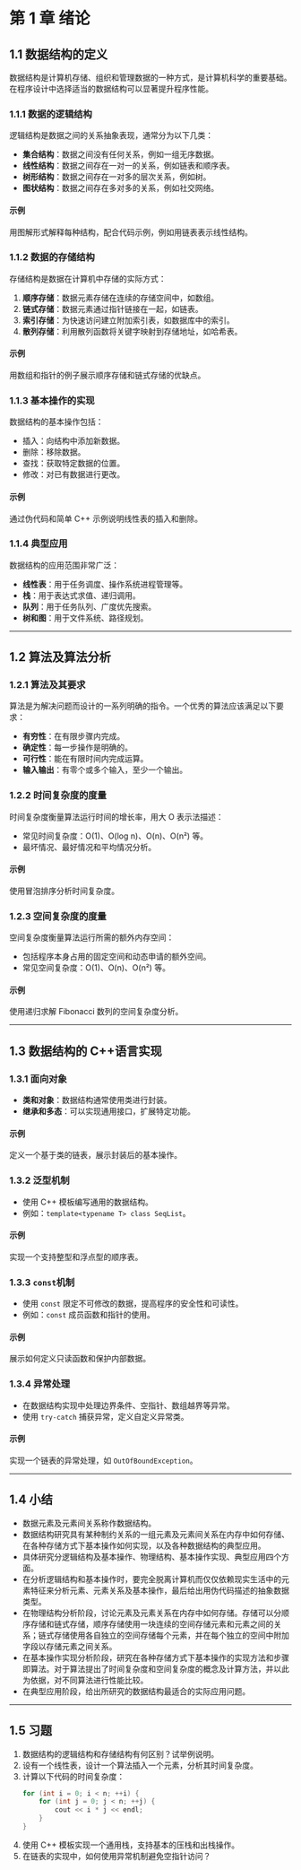 # 第 1 章 绪论

## 1.1 数据结构的定义

数据结构是计算机存储、组织和管理数据的一种方式，是计算机科学的重要基础。在程序设计中选择适当的数据结构可以显著提升程序性能。

### 1.1.1 数据的逻辑结构

逻辑结构是数据之间的关系抽象表现，通常分为以下几类：

- **集合结构**：数据之间没有任何关系，例如一组无序数据。
- **线性结构**：数据之间存在一对一的关系，例如链表和顺序表。
- **树形结构**：数据之间存在一对多的层次关系，例如树。
- **图状结构**：数据之间存在多对多的关系，例如社交网络。

#### 示例

用图解形式解释每种结构，配合代码示例，例如用链表表示线性结构。

### 1.1.2 数据的存储结构

存储结构是数据在计算机中存储的实际方式：

1. **顺序存储**：数据元素存储在连续的存储空间中，如数组。
2. **链式存储**：数据元素通过指针链接在一起，如链表。
3. **索引存储**：为快速访问建立附加索引表，如数据库中的索引。
4. **散列存储**：利用散列函数将关键字映射到存储地址，如哈希表。

#### 示例

用数组和指针的例子展示顺序存储和链式存储的优缺点。

### 1.1.3 基本操作的实现

数据结构的基本操作包括：

- 插入：向结构中添加新数据。
- 删除：移除数据。
- 查找：获取特定数据的位置。
- 修改：对已有数据进行更改。

#### 示例

通过伪代码和简单 C++ 示例说明线性表的插入和删除。

### 1.1.4 典型应用

数据结构的应用范围非常广泛：

- **线性表**：用于任务调度、操作系统进程管理等。
- **栈**：用于表达式求值、递归调用。
- **队列**：用于任务队列、广度优先搜索。
- **树和图**：用于文件系统、路径规划。

---

## 1.2 算法及算法分析

### 1.2.1 算法及其要求

算法是为解决问题而设计的一系列明确的指令。一个优秀的算法应该满足以下要求：

- **有穷性**：在有限步骤内完成。
- **确定性**：每一步操作是明确的。
- **可行性**：能在有限时间内完成运算。
- **输入输出**：有零个或多个输入，至少一个输出。

### 1.2.2 时间复杂度的度量

时间复杂度衡量算法运行时间的增长率，用大 O 表示法描述：

- 常见时间复杂度：O(1)、O(log n)、O(n)、O(n²) 等。
- 最坏情况、最好情况和平均情况分析。

#### 示例

使用冒泡排序分析时间复杂度。

### 1.2.3 空间复杂度的度量

空间复杂度衡量算法运行所需的额外内存空间：

- 包括程序本身占用的固定空间和动态申请的额外空间。
- 常见空间复杂度：O(1)、O(n)、O(n²) 等。

#### 示例

使用递归求解 Fibonacci 数列的空间复杂度分析。

---

## 1.3 数据结构的 C++语言实现

### 1.3.1 面向对象

- **类和对象**：数据结构通常使用类进行封装。
- **继承和多态**：可以实现通用接口，扩展特定功能。

#### 示例

定义一个基于类的链表，展示封装后的基本操作。

### 1.3.2 泛型机制

- 使用 C++ 模板编写通用的数据结构。
- 例如：`template<typename T> class SeqList`。

#### 示例

实现一个支持整型和浮点型的顺序表。

### 1.3.3 `const`机制

- 使用 `const` 限定不可修改的数据，提高程序的安全性和可读性。
- 例如：`const` 成员函数和指针的使用。

#### 示例

展示如何定义只读函数和保护内部数据。

### 1.3.4 异常处理

- 在数据结构实现中处理边界条件、空指针、数组越界等异常。
- 使用 `try-catch` 捕获异常，定义自定义异常类。

#### 示例

实现一个链表的异常处理，如 `OutOfBoundException`。

---

## 1.4 小结

- 数据元素及元素间关系称作数据结构。
- 数据结构研究具有某种制约关系的一组元素及元素间关系在内存中如何存储、在各种存储方式下基本操作如何实现，以及各种数据结构的典型应用。
- 具体研究分逻辑结构及基本操作、物理结构、基本操作实现、典型应用四个方面。
- 在分析逻辑结构和基本操作时，要完全脱离计算机而仅仅依赖现实生活中的元素特征来分析元素、元素关系及基本操作，最后给出用伪代码描述的抽象数据类型。
- 在物理结构分析阶段，讨论元素及元素关系在内存中如何存储。存储可以分顺序存储和链式存储，顺序存储使用一块连续的空间存储元素和元素之间的关系；链式存储使用各自独立的空间存储每个元素，并在每个独立的空间中附加字段以存储元素之间关系。
- 在基本操作实现分析阶段，研究在各种存储方式下基本操作的实现方法和步骤即算法。对于算法提出了时间复杂度和空间复杂度的概念及计算方法，并以此为依据，对不同算法进行性能比较。
- 在典型应用阶段，给出所研究的数据结构最适合的实际应用问题。

---

## 1.5 习题

1. 数据结构的逻辑结构和存储结构有何区别？试举例说明。
2. 设有一个线性表，设计一个算法插入一个元素，分析其时间复杂度。
3. 计算以下代码的时间复杂度：
   ```cpp
   for (int i = 0; i < n; ++i) {
       for (int j = 0; j < n; ++j) {
           cout << i * j << endl;
       }
   }
   ```
4. 使用 C++ 模板实现一个通用栈，支持基本的压栈和出栈操作。
5. 在链表的实现中，如何使用异常机制避免空指针访问？
